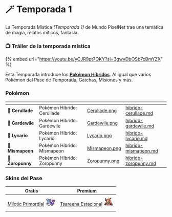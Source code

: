 # 🪄 Temporada 1

La Temporada Mística _(Temporada 1)_ de Mundo PixelNet trae una temática de magia, relatos míticos, fantasía.

### 📺 Tráiler de la temporada mística

{% embed url="https://youtu.be/yCJR9pt7QKY?si=3gwyDbOSb7cBmYZX" %}

Esta Temporada introduce los [**Pokémon Híbridos**](../../funciones/hibridos.md). Al igual que varios Pokémon del Pase de Temporada, Gatchas, Misiones y más.

### Pokémon

<table data-view="cards"><thead><tr><th></th><th></th><th data-type="files"></th><th data-hidden data-card-cover data-type="files"></th><th data-hidden data-card-target data-type="content-ref"></th></tr></thead><tbody><tr><td>🧬 <strong>Cerullade</strong></td><td>Pokémon Híbrido: Cerullade</td><td></td><td><a href="../../images/pokemon/temporada-1/Cerullade.png">Cerullade.png</a></td><td><a href="hibrido-cerullade.md">hibrido-cerullade.md</a></td></tr><tr><td>🧬 <strong>Gardewile</strong></td><td>Pokémon Híbrido: Gardewile</td><td></td><td><a href="../../images/pokemon/temporada-1/Gardewile.png">Gardewile.png</a></td><td><a href="hibrido-gardewile.md">hibrido-gardewile.md</a></td></tr><tr><td>🧬 <strong>Lycario</strong></td><td>Pokémon Híbrido: Lycario</td><td></td><td><a href="../../images/pokemon/temporada-1/Lycario.png">Lycario.png</a></td><td><a href="hibrido-lycario.md">hibrido-lycario.md</a></td></tr><tr><td>🧬 <strong>Mismapeon</strong></td><td>Pokémon Híbrido: Mismapeon</td><td></td><td><a href="../../images/pokemon/temporada-1/Mismapeon.png">Mismapeon.png</a></td><td><a href="hibrido-mismapeon.md">hibrido-mismapeon.md</a></td></tr><tr><td>🧬 <strong>Zoropunny</strong></td><td>Pokémon Híbrido: Zoropunny</td><td></td><td><a href="../../images/pokemon/temporada-1/Zoropunny.png">Zoropunny.png</a></td><td><a href="hibrido-zoropunny.md">hibrido-zoropunny.md</a></td></tr></tbody></table>

### Skins del Pase

  | Gratis | Premium |
  | :----: | :----: |
  | [Milotic Primordial](pase-milotic-primordial.md) ![Sprite de Milotic Primordial](../../images/pokemon/temporada-1/Primordial1-sprite.png) | [Tsareena Estacional](pase-tsareena-estacional.md) ![Sprite de Tsareena Estacional](../../images/pokemon/temporada-1/Estacional1-sprite.png) |
  | | |
  | | |
